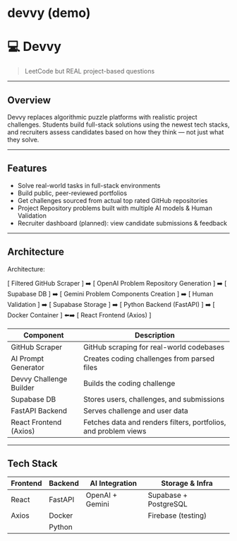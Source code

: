 # devvy (demo)


# 💻 Devvy

> LeetCode but REAL project-based questions

---

##  Overview

Devvy replaces algorithmic puzzle platforms with realistic project challenges. Students build full-stack solutions using the newest tech stacks, and recruiters assess candidates based on how they think — not just what they solve.

---

## Features

-  Solve real-world tasks in full-stack environments
-  Build public, peer-reviewed portfolios
-  Get challenges sourced from actual top rated GitHub repositories
-  Project Repository problems built with multiple AI models & Human Validation 
-  Recruiter dashboard (planned): view candidate submissions & feedback

---

##  Architecture
Architecture:

[ Filtered GitHub Scraper ] ➡️ [ OpenAI Problem Repository Generation ] ➡️ [ Supabase DB ] ➡️ 
[ Gemini Problem Components Creation ] ➡️ [ Human Validation ] ➡️ [ Supabase Storage ] ➡️ [ Python Backend (FastAPI) ] ➡️
[ Docker Container ] ⬅️➡️ [ React Frontend (Axios) ]


| Component                | Description                                |
|--------------------------|--------------------------------------------|
| GitHub Scraper           | GitHub scraping for real-world codebases   |
| AI Prompt Generator      | Creates coding challenges from parsed files|
| Devvy Challenge Builder  | Builds the coding challenge                  |
| Supabase DB              | Stores users, challenges, and submissions   |
| FastAPI Backend          | Serves challenge and user data               |
| React Frontend (Axios)   | Fetches data and renders filters, portfolios, and problem views |


---

## Tech Stack

| Frontend      | Backend       | AI Integration | Storage & Infra     |
|---------------|---------------|----------------|----------------------|
| React         | FastAPI       | OpenAI + Gemini| Supabase + PostgreSQL|
| Axios         | Docker        |                | Firebase (testing)   |
|               | Python        |                |                      |


